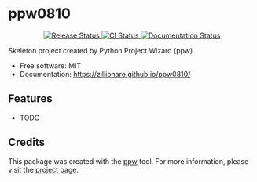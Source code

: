 # ppw0810


<p align="center">
<a href="https://pypi.python.org/pypi/ppw0810">
    <img src="https://img.shields.io/pypi/v/ppw0810.svg"
        alt = "Release Status">
</a>

<a href="https://github.com/zillionare/ppw0810/actions">
    <img src="https://github.com/zillionare/ppw0810/actions/workflows/main.yml/badge.svg?branch=release" alt="CI Status">
</a>

<a href="https://zillionare.github.io/ppw0810/">
    <img src="https://img.shields.io/website/https/zillionare.github.io/ppw0810/index.html.svg?label=docs&down_message=unavailable&up_message=available" alt="Documentation Status">
</a>

</p>


Skeleton project created by Python Project Wizard (ppw)


* Free software: MIT
* Documentation: <https://zillionare.github.io/ppw0810/>


## Features

* TODO

## Credits

This package was created with the [ppw](https://zillionare.github.io/python-project-wizard) tool. For more information, please visit the [project page](https://zillionare.github.io/python-project-wizard/).
